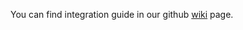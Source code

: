 You can find integration guide in our github [wiki](https://github.com/loopme/loopme-ios-sdk/wiki) page.